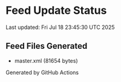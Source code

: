 # Feed Update Status
Last updated: Fri Jul 18 23:45:30 UTC 2025

## Feed Files Generated
- master.xml (81654 bytes)

Generated by GitHub Actions
